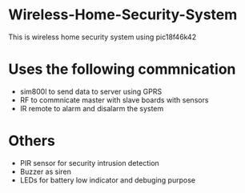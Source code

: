 # Wireless-Home-Security-System
This is wireless home security system using pic18f46k42

# Uses the following commnication
- sim800l to send data to server using GPRS
- RF to commnicate master with slave boards with sensors
- IR remote to alarm and disalarm the system

# Others 
- PIR sensor for security intrusion detection
- Buzzer as siren
- LEDs for battery low indicator and debuging purpose



